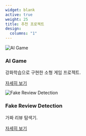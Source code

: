 ```yaml
---
widget: blank
active: true
weight: 25
title: 추천 프로젝트
design:
  columns: "1"
---
```


<div class="viewA">
  <img src="/slide-1.jpg" alt="AI Game" loading="lazy">
  <div>
    <h3>AI Game</h3>
    <p>강화학습으로 구현한 소형 게임 프로젝트.</p>
    <a class="btn btn-primary btn-sm" href='{{< relref "project/game" >}}'>자세히 보기</a>
  </div>
</div>

<div class="viewA" style="margin-top:12px">
  <img src="/slide-3.jpg" alt="Fake Review Detection" loading="lazy">
  <div>
    <h3>Fake Review Detection</h3>
    <p>가짜 리뷰 탐색기.</p>
    <a class="btn btn-primary btn-sm" href='{{< relref "project/ai" >}}'>자세히 보기</a>

  </div>
</div>
